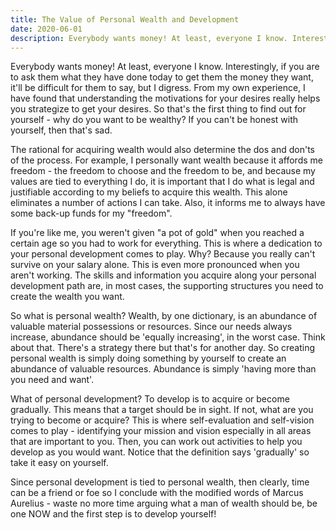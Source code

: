 ```yaml
---
title: The Value of Personal Wealth and Development
date: 2020-06-01
description: Everybody wants money! At least, everyone I know. Interestingly, if you are to ask them what they have done today to get them the money they want, it'll be difficult for them to say, but I digress.
---
```


Everybody wants money! At least, everyone I know. Interestingly, if you are to ask them what they have 
done today to get them the money they want, it'll be difficult for them to say, but I digress. From my 
own experience, I have found that understanding the motivations for your desires really helps you 
strategize to get your desires. So that's the first thing to find out for yourself - why do you want 
to be wealthy? If you can't be honest with yourself, then that's sad.

The rational for acquiring wealth would also determine the dos and don'ts of the process. For example, 
I personally want wealth because it affords me freedom - the freedom to choose and the freedom to be, 
and because my values are tied to everything I do, it is important that I do what is legal and justifiable 
according to my beliefs to acquire this wealth. This alone eliminates a number of actions I can take. Also, 
it informs me to always have some back-up funds for my "freedom". 

If you're like me, you weren't given "a pot of gold" when you reached a certain age so you had to work for 
everything. This is where a dedication to your personal development comes to play. Why? Because you really 
can't survive on your salary alone. This is even more pronounced when you aren't working. The skills and 
information you acquire along your personal development path are, in most cases, the supporting structures 
you need to create the wealth you want.

So what is personal wealth? Wealth, by one dictionary, is an abundance of valuable material possessions or 
resources. Since our needs always increase, abundance should be  'equally increasing', in the worst case. 
Think about that. There's a strategy there but that's for another day. So creating personal wealth is simply 
doing something by yourself to create an abundance of valuable resources. Abundance is simply 'having more 
than you need and want'.

What of personal development? To develop is to acquire or become gradually. This means that a target should 
be in sight. If not, what are you trying to become or acquire? This is where self-evaluation and self-vision 
comes to play - identifying your mission and vision especially in all areas that are important to you. Then, 
you can work out activities to help you develop as you would want. Notice that the definition says 'gradually' 
so take it easy on yourself. 

Since personal development is tied to personal wealth, then clearly, time can be a friend or foe so I conclude 
with the modified words of Marcus Aurelius - waste no more time arguing what a man of wealth should be, be one 
NOW and the first step is to develop yourself!
